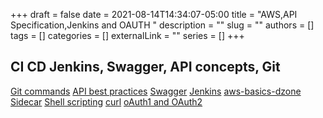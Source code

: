 +++ 
draft = false
date = 2021-08-14T14:34:07-05:00
title = "AWS,API Specification,Jenkins and OAUTH "
description = ""
slug = ""
authors = []
tags = []
categories = []
externalLink = ""
series = []
+++
## CI CD Jenkins, Swagger, API concepts, Git
[Git commands](https://dzone.com/articles/top-20-git-commands-with-examples)
[API best practices](https://swagger.io/solutions/getting-started-with-oas/)
[Swagger](https://swagger.io/docs/specification/about/)
[Jenkins](https://www.jenkins.io/doc/book/pipeline/)
[aws-basics-dzone](https://dzone.com/articles/aws-basics)
[Sidecar](https://kubernetes.io/blog/2015/06/the-distributed-system-toolkit-patterns/)
[Shell scripting](https://www.tutorialspoint.com/unix/unix-what-is-shell.htm)
[curl](https://curl.se/docs/httpscripting.html)
[oAuth1 and OAuth2](https://developer.okta.com/blog/2017/06/21/what-the-heck-is-oauth)